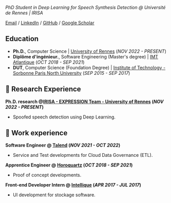 _PhD Student in Deep Learning for Speech Synthesis Detection @ Université de Rennes | IRISA_ <br>

[Email](mailto:hoan.tran@irisa.fr) / [LinkedIn](https://www.linkedin.com/in/hoanmy-tran/) / [GitHub](https://github.com/hoanmyTran) / [Google Scholar](https://scholar.google.com/citations?user=xBko7h8AAAAJ&hl=fr) 

## Education
- **Ph.D.**, Computer Science | <a href="https://www.univ-rennes.fr/en" target="_blank">University of Rennes</a> (_NOV 2022 - PRESENT_)		  		
- **Diplôme d'ingénieur.**, Software Engineering (Master's degree)	| <a href="https://www.imt-atlantique.fr/en" target="_blank">IMT Atlantique</a> (_OCT 2018 - SEP 2021_)	 			        		
- **DUT**, Computer Science (Foundation Degree) | <a href="https://www.univ-spn.fr/" target="_blank">Institute of Technology - Sorbonne Paris North University</a> (_SEP 2015 - SEP 2017_)

## 🔬 Research Experience
**Ph.D. research @<a href="https://www.irisa.fr/en" target="_blank">IRISA - EXPRESSION Team - University of Rennes</a> (_NOV 2022 - PRESENT_)**
- Spoofed speech detection using Deep Learning.

## 💼 Work experience 
**Software Engineer @ <a href="https://www.talend.com/" target="_blank">Talend</a> (_NOV 2021 - OCT 2022_)**
- Service and Test developments for Cloud Data Governance (ETL).

**Apprentice Engineer @ <a href="https://www.horoquartz.fr/?lang=en" target="_blank">Horoquartz</a> (_OCT 2018 - SEP 2021_)**
- Proof of concept developments.

**Front-end Developer Intern @ <a href="https://www.intellique.com/" target="_blank">Intellique</a> (_APR 2017 - JUL 2017_)**
- UI development for stockage software.
